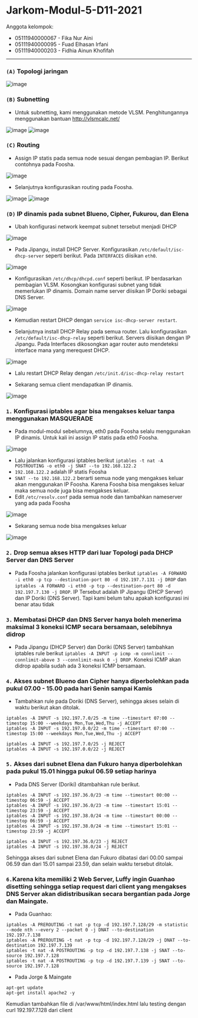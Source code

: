 # Jarkom-Modul-5-D11-2021

Anggota kelompok:
- 05111940000067 - Fika Nur Aini
- 05111940000095 - Fuad Elhasan Irfani
- 05111940000203 - Fidhia Ainun Khofifah

---

### `(A)` Topologi jaringan

![image](https://user-images.githubusercontent.com/73324192/145664783-d6b31fca-6697-4fb4-891c-11381597a258.png)

### `(B)` Subnetting

- Untuk subnetting, kami menggunakan metode VLSM. Penghitungannya menggunakan bantuan http://vlsmcalc.net/

![image](https://user-images.githubusercontent.com/73324192/145664809-770dcc80-c823-4e72-a4dc-e10ca9fd0a98.png)
![image](https://user-images.githubusercontent.com/73324192/145664836-f44ad290-edb7-4d75-a25c-48e8fccc17bf.png)

### `(C)` Routing

- Assign IP statis pada semua node sesuai dengan pembagian IP. Berikut contohnya pada Foosha.

![image](https://user-images.githubusercontent.com/73324192/145665147-1eff9379-69c4-47f0-ac89-211530e28424.png)

- Selanjutnya konfigurasikan routing pada Foosha.

![image](https://user-images.githubusercontent.com/73324192/145664982-9e2458a3-65f0-41fd-864a-2ec37d6fa245.png)
![image](https://user-images.githubusercontent.com/73324192/145665065-c17e409b-defb-4efe-bba1-c5d20a92d8a9.png)

### `(D)` IP dinamis pada subnet Blueno, Cipher, Fukurou, dan Elena

- Ubah konfigurasi network keempat subnet tersebut menjadi DHCP

![image](https://user-images.githubusercontent.com/73324192/145665239-1d2df6e8-2f13-4c1f-ac11-7f7aba8a4845.png)

- Pada Jipangu, install DHCP Server. Konfigurasikan `/etc/default/isc-dhcp-server` seperti berikut. Pada `INTERFACES` diisikan `eth0`.

![image](https://user-images.githubusercontent.com/73324192/145665288-8a8c010c-9175-44c9-97b2-62d8f7793068.png)

- Konfigurasikan `/etc/dhcp/dhcpd.conf` seperti berikut. IP berdasarkan pembagian VLSM. Kosongkan konfigurasi subnet yang tidak memerlukan IP dinamis. Domain name server diisikan IP Doriki sebagai DNS Server.

![image](https://user-images.githubusercontent.com/73324192/145665370-fdbd602e-4cbf-43b0-9c51-6219290d1ce6.png)

- Kemudian restart DHCP dengan `service isc-dhcp-server restart`.

- Selanjutnya install DHCP Relay pada semua router. Lalu konfigurasikan `/etc/default/isc-dhcp-relay` seperti berikut. Servers diisikan dengan IP Jipangu. Pada Interfaces dikosongkan agar router auto mendeteksi interface mana yang merequest DHCP.

![image](https://user-images.githubusercontent.com/73324192/145665515-8772fbef-005f-4c46-ac24-f26224da66ce.png)

- Lalu restart DHCP Relay dengan `/etc/init.d/isc-dhcp-relay restart`

- Sekarang semua client mendapatkan IP dinamis.

![image](https://user-images.githubusercontent.com/73324192/145665622-605ec01b-6e0e-411c-a85c-daf730573125.png)

### ` 1. ` Konfigurasi iptables agar bisa mengakses keluar tanpa menggunakan MASQUERADE

- Pada modul-modul sebelumnya, eth0 pada Foosha selalu menggunakan IP dinamis. Untuk kali ini assign IP statis pada eth0 Foosha.

![image](https://user-images.githubusercontent.com/73324192/145665755-bce783eb-2621-4f0e-8eb3-43f9d153f34a.png)

- Lalu jalankan konfigurasi iptables berikut `iptables -t nat -A POSTROUTING -o eth0 -j SNAT --to 192.168.122.2`
- `192.168.122.2` adalah IP statis Foosha
- `SNAT --to 192.168.122.2` berarti semua node yang mengakses keluar akan menggunakan IP Foosha. Karena Foosha bisa mengakses keluar maka semua node juga bisa mengakses keluar.
- Edit `/etc/resolv.conf` pada semua node dan tambahkan nameserver yang ada pada Foosha

![image](https://user-images.githubusercontent.com/73324192/145666046-1870d7a3-d3dd-4d86-b990-f5f947700d3a.png)

- Sekarang semua node bisa mengakses keluar

![image](https://user-images.githubusercontent.com/73324192/145666034-1f9db434-cea0-4c7d-a2b0-4c6ebdc93b4c.png)

### ` 2. ` Drop semua akses HTTP dari luar Topologi pada DHCP Server dan DNS Server

- Pada Foosha jalankan konfigurasi iptables berikut `iptables -A FORWARD -i eth0 -p tcp --destination-port 80 -d 192.197.7.131 -j DROP` dan `iptables -A FORWARD -i eth0 -p tcp --destination-port 80 -d 192.197.7.130 -j DROP`. IP Tersebut adalah IP Jipangu (DHCP Server) dan IP Doriki (DNS Server). Tapi kami belum tahu apakah konfigurasi ini benar atau tidak

### ` 3. ` Membatasi DHCP dan DNS Server hanya boleh menerima maksimal 3 koneksi ICMP secara bersamaan, selebihnya didrop

- Pada Jipangu (DHCP Server) dan Doriki (DNS Server) tambahkan iptables rule berikut `iptables -A INPUT -p icmp -m connlimit --connlimit-above 3 --connlimit-mask 0 -j DROP`. Koneksi ICMP akan didrop apabila sudah ada 3 koneksi ICMP bersamaan.

### ` 4. ` Akses subnet Blueno dan Cipher hanya diperbolehkan pada pukul 07.00 - 15.00 pada hari Senin sampai Kamis

- Tambahkan rule pada Doriki (DNS Server), sehingga akses selain di waktu berikut akan ditolak.
```
iptables -A INPUT -s 192.197.7.0/25 -m time --timestart 07:00 --timestop 15:00 --weekdays Mon,Tue,Wed,Thu -j ACCEPT
iptables -A INPUT -s 192.197.0.0/22 -m time --timestart 07:00 --timestop 15:00 --weekdays Mon,Tue,Wed,Thu -j ACCEPT

iptables -A INPUT -s 192.197.7.0/25 -j REJECT
iptables -A INPUT -s 192.197.0.0/22 -j REJECT
```
### ` 5. ` Akses dari subnet Elena dan Fukuro hanya diperbolehkan pada pukul 15.01 hingga pukul 06.59 setiap harinya
- Pada DNS Server (Doriki) ditambahkan rule berikut.
```
iptables -A INPUT -s 192.197.36.0/23 -m time --timestart 00:00 --timestop 06:59 -j ACCEPT
iptables -A INPUT -s 192.197.36.0/23 -m time --timestart 15:01 --timestop 23:59 -j ACCEPT
iptables -A INPUT -s 192.197.38.0/24 -m time --timestart 00:00 --timestop 06:59 -j ACCEPT
iptables -A INPUT -s 192.197.38.0/24 -m time --timestart 15:01 --timestop 23:59 -j ACCEPT

iptables -A INPUT -s 192.197.36.0/23 -j REJECT
iptables -A INPUT -s 192.197.38.0/24 -j REJECT
```
Sehingga akses dari subnet Elena dan Fukuro dibatasi dari 00.00 sampai 06.59 dan dari 15.01 sampai 23.59, dan selain waktu tersebut ditolak.
### ` 6. `Karena kita memiliki 2 Web Server, Luffy ingin Guanhao disetting sehingga setiap request dari client yang mengakses DNS Server akan didistribusikan secara bergantian pada Jorge dan Maingate.
- Pada Guanhao:
```
iptables -A PREROUTING -t nat -p tcp -d 192.197.7.128/29 -m statistic --mode nth --every 2 --packet 0 -j DNAT --to-destination  192.197.7.138
iptables -A PREROUTING -t nat -p tcp -d 192.197.7.128/29 -j DNAT --to-destination 192.197.7.139
iptables -t nat -A POSTROUTING -p tcp -d 192.197.7.138 -j SNAT --to-source 192.197.7.128
iptables -t nat -A POSTROUTING -p tcp -d 192.197.7.139 -j SNAT --to-source 192.197.7.128
```
- Pada Jorge & Maingate
```
apt-get update
apt-get install apache2 -y
```
Kemudian tambahkan file di /var/www/html/index.html lalu testing dengan curl 192.197.7.128 dari client

